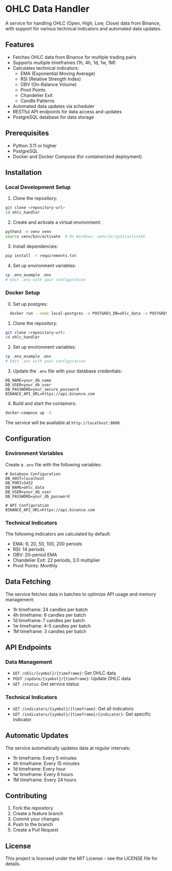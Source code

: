 # OHLC Data Handler

A service for handling OHLC (Open, High, Low, Close) data from Binance, with support for various technical indicators and automated data updates.

## Features

- Fetches OHLC data from Binance for multiple trading pairs
- Supports multiple timeframes (1h, 4h, 1d, 1w, 1M)
- Calculates technical indicators:
  - EMA (Exponential Moving Average)
  - RSI (Relative Strength Index)
  - OBV (On-Balance Volume)
  - Pivot Points
  - Chandelier Exit
  - Candle Patterns
- Automated data updates via scheduler
- RESTful API endpoints for data access and updates
- PostgreSQL database for data storage

## Prerequisites

- Python 3.11 or higher
- PostgreSQL
- Docker and Docker Compose (for containerized deployment)

## Installation

### Local Development Setup

1. Clone the repository:
```bash
git clone <repository-url>
cd ohlc_handler
```

2. Create and activate a virtual environment:
```bash
python3 -m venv venv
source venv/bin/activate  # On Windows: venv\Scripts\activate
```

3. Install dependencies:
```bash
pip install -r requirements.txt
```

4. Set up environment variables:
```bash
cp .env_example .env
# Edit .env with your configuration
```

### Docker Setup

0. Set up postgres:
```bash
  docker run --name local-postgres -e POSTGRES_DB=ohlc_data -e POSTGRES_USER=your_db_user -e POSTGRES_PASSWORD=your_db_password -p 5432:5432 -d postgres
```

1. Clone the repository:
```bash
git clone <repository-url>
cd ohlc_handler
```

2. Set up environment variables:
```bash
cp .env_example .env
# Edit .env with your configuration
```

3. Update the `.env` file with your database credentials:
```env
DB_NAME=your_db_name
DB_USER=your_db_user
DB_PASSWORD=your_secure_password
BINANCE_API_URL=https://api.binance.com
```

4. Build and start the containers:
```bash
docker-compose up -d
```

The service will be available at `http://localhost:8000`.

## Configuration

### Environment Variables

Create a `.env` file with the following variables:

```env
# Database Configuration
DB_HOST=localhost
DB_PORT=5432
DB_NAME=ohlc_data
DB_USER=your_db_user
DB_PASSWORD=your_db_password

# API Configuration
BINANCE_API_URL=https://api.binance.com
```

### Technical Indicators

The following indicators are calculated by default:

- EMA: 9, 20, 50, 100, 200 periods
- RSI: 14 periods
- OBV: 20-period EMA
- Chandelier Exit: 22 periods, 3.0 multiplier
- Pivot Points: Monthly

## Data Fetching

The service fetches data in batches to optimize API usage and memory management:

- 1h timeframe: 24 candles per batch
- 4h timeframe: 6 candles per batch
- 1d timeframe: 7 candles per batch
- 1w timeframe: 4-5 candles per batch
- 1M timeframe: 3 candles per batch

## API Endpoints

### Data Management

- `GET /ohlc/{symbol}/{timeframe}`: Get OHLC data
- `POST /update/{symbol}/{timeframe}`: Update OHLC data
- `GET /status`: Get service status

### Technical Indicators

- `GET /indicators/{symbol}/{timeframe}`: Get all indicators
- `GET /indicators/{symbol}/{timeframe}/{indicator}`: Get specific indicator

## Automatic Updates

The service automatically updates data at regular intervals:

- 1h timeframe: Every 5 minutes
- 4h timeframe: Every 15 minutes
- 1d timeframe: Every hour
- 1w timeframe: Every 6 hours
- 1M timeframe: Every 24 hours


## Contributing

1. Fork the repository
2. Create a feature branch
3. Commit your changes
4. Push to the branch
5. Create a Pull Request

## License

This project is licensed under the MIT License - see the LICENSE file for details.
